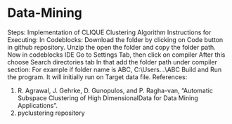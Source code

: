 # Data-Mining
Steps:
Implementation of CLIQUE Clustering Algorithm
Instructions for Executing:
In Codeblocks:
Download the folder by clicking on Code button in github repository.
Unzip the open the folder and copy the folder path.
Now in codeblocks IDE 
Go to Settings Tab, then click on compiler
After this choose Search directories tab 
In that add the folder path under compiler section:
   For example if folder name is ABC,
      C:\Users\...\ABC
Build and Run the program.
It will initially run on Target data file.
References:
1. R.  Agrawal,  J.  Gehrke,  D.  Gunopulos,  and  P.  Ragha-van, “Automatic Subspace Clustering of High DimensionalData for Data Mining Applications”.
2. pyclustering repository
